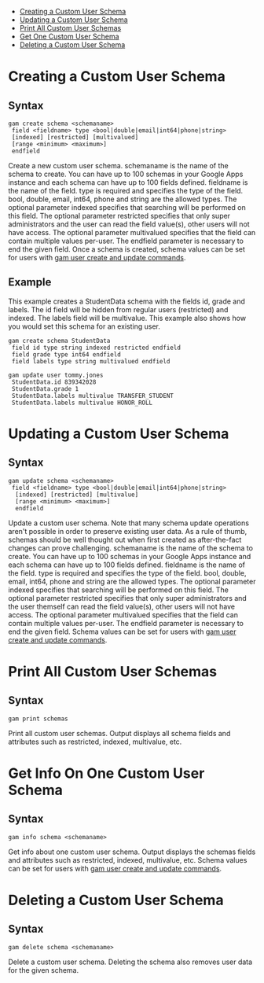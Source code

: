 - [Creating a Custom User Schema](#creating-a-custom-user-schema)
- [Updating a Custom User Schema](#updating-a-custom-user-schema)
- [Print All Custom User Schemas](#print-all-custom-user-schemas)
- [Get One Custom User Schema](#get-one-custom-user-schema)
- [Deleting a Custom User Schema](#deleting-a-custom-user-schema)

# Creating a Custom User Schema
## Syntax
```
gam create schema <schemaname>
 field <fieldname> type <bool|double|email|int64|phone|string>
 [indexed] [restricted] [multivalued]
 [range <minimum> <maximum>]
 endfield
```
Create a new custom user schema. schemaname is the name of the schema to create. You can have up to 100 schemas in your Google Apps instance and each schema can have up to 100 fields defined. fieldname is the name of the field. type is required and specifies the type of the field. bool, double, email, int64, phone and string are the allowed types. The optional parameter indexed specifies that searching will be performed on this field. The optional parameter restricted specifies that only super administrators and the user can read the field value(s), other users will not have access. The optional parameter multivalued specifies that the field can contain multiple values per-user. The endfield parameter is necessary to end the given field. Once a schema is created, schema values can be set for users with [gam user create and update commands](https://github.com/jay0lee/GAM/wiki/GAM3DirectoryCommands#setting-custom-user-schema-fields-at-create-or-update).

## Example
This example creates a StudentData schema with the fields id, grade and labels. The id field will be hidden from regular users (restricted) and indexed. The labels field will be multivalue. This example also shows how you would set this schema for an existing user.
```
gam create schema StudentData
 field id type string indexed restricted endfield
 field grade type int64 endfield
 field labels type string multivalued endfield

gam update user tommy.jones
 StudentData.id 839342028
 StudentData.grade 1
 StudentData.labels multivalue TRANSFER_STUDENT
 StudentData.labels multivalue HONOR_ROLL 
```

# Updating a Custom User Schema
## Syntax
```
gam update schema <schemaname>
 field <fieldname> type <bool|double|email|int64|phone|string>
  [indexed] [restricted] [multivalue]
  [range <minimum> <maximum>]
  endfield
```
Update a custom user schema. Note that many schema update operations aren't possible in order to preserve existing user data. As a rule of thumb, schemas should be well thought out when first created as after-the-fact changes can prove challenging. schemaname is the name of the schema to create. You can have up to 100 schemas in your Google Apps instance and each schema can have up to 100 fields defined. fieldname is the name of the field. type is required and specifies the type of the field. bool, double, email, int64, phone and string are the allowed types. The optional parameter indexed specifies that searching will be performed on this field. The optional parameter restricted specifies that only super administrators and the user themself can read the field value(s), other users will not have access. The optional parameter multivalued specifies that the field can contain multiple values per-user. The endfield parameter is necessary to end the given field. Schema values can be set for users with [gam user create and update commands](https://github.com/jay0lee/GAM/wiki/GAM3DirectoryCommands#setting-custom-user-schema-fields-at-create-or-update).

# Print All Custom User Schemas
## Syntax
```
gam print schemas
```
Print all custom user schemas. Output displays all schema fields and attributes such as restricted, indexed, multivalue, etc.

# Get Info On One Custom User Schema
## Syntax
```
gam info schema <schemaname>
```
Get info about one custom user schema. Output displays the schemas fields and attributes such as restricted, indexed, multivalue, etc. Schema values can be set for users with [gam user create and update commands](https://github.com/jay0lee/GAM/wiki/GAM3DirectoryCommands#setting-custom-user-schema-fields-at-create-or-update).

# Deleting a Custom User Schema
## Syntax
```
gam delete schema <schemaname>
```
Delete a custom user schema. Deleting the schema also removes user data for the given schema.